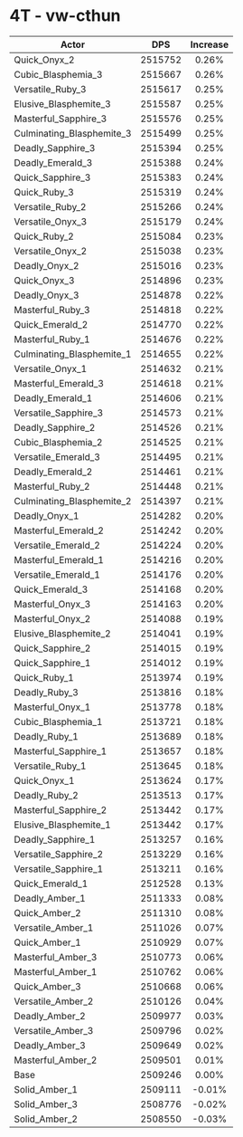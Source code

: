 # 4T - vw-cthun
| Actor | DPS | Increase |
|---|:---:|:---:|
|Quick_Onyx_2|2515752|0.26%|
|Cubic_Blasphemia_3|2515667|0.26%|
|Versatile_Ruby_3|2515617|0.25%|
|Elusive_Blasphemite_3|2515587|0.25%|
|Masterful_Sapphire_3|2515576|0.25%|
|Culminating_Blasphemite_3|2515499|0.25%|
|Deadly_Sapphire_3|2515394|0.25%|
|Deadly_Emerald_3|2515388|0.24%|
|Quick_Sapphire_3|2515383|0.24%|
|Quick_Ruby_3|2515319|0.24%|
|Versatile_Ruby_2|2515266|0.24%|
|Versatile_Onyx_3|2515179|0.24%|
|Quick_Ruby_2|2515084|0.23%|
|Versatile_Onyx_2|2515038|0.23%|
|Deadly_Onyx_2|2515016|0.23%|
|Quick_Onyx_3|2514896|0.23%|
|Deadly_Onyx_3|2514878|0.22%|
|Masterful_Ruby_3|2514818|0.22%|
|Quick_Emerald_2|2514770|0.22%|
|Masterful_Ruby_1|2514676|0.22%|
|Culminating_Blasphemite_1|2514655|0.22%|
|Versatile_Onyx_1|2514632|0.21%|
|Masterful_Emerald_3|2514618|0.21%|
|Deadly_Emerald_1|2514606|0.21%|
|Versatile_Sapphire_3|2514573|0.21%|
|Deadly_Sapphire_2|2514526|0.21%|
|Cubic_Blasphemia_2|2514525|0.21%|
|Versatile_Emerald_3|2514495|0.21%|
|Deadly_Emerald_2|2514461|0.21%|
|Masterful_Ruby_2|2514448|0.21%|
|Culminating_Blasphemite_2|2514397|0.21%|
|Deadly_Onyx_1|2514282|0.20%|
|Masterful_Emerald_2|2514242|0.20%|
|Versatile_Emerald_2|2514224|0.20%|
|Masterful_Emerald_1|2514216|0.20%|
|Versatile_Emerald_1|2514176|0.20%|
|Quick_Emerald_3|2514168|0.20%|
|Masterful_Onyx_3|2514163|0.20%|
|Masterful_Onyx_2|2514088|0.19%|
|Elusive_Blasphemite_2|2514041|0.19%|
|Quick_Sapphire_2|2514015|0.19%|
|Quick_Sapphire_1|2514012|0.19%|
|Quick_Ruby_1|2513974|0.19%|
|Deadly_Ruby_3|2513816|0.18%|
|Masterful_Onyx_1|2513778|0.18%|
|Cubic_Blasphemia_1|2513721|0.18%|
|Deadly_Ruby_1|2513689|0.18%|
|Masterful_Sapphire_1|2513657|0.18%|
|Versatile_Ruby_1|2513645|0.18%|
|Quick_Onyx_1|2513624|0.17%|
|Deadly_Ruby_2|2513513|0.17%|
|Masterful_Sapphire_2|2513442|0.17%|
|Elusive_Blasphemite_1|2513442|0.17%|
|Deadly_Sapphire_1|2513257|0.16%|
|Versatile_Sapphire_2|2513229|0.16%|
|Versatile_Sapphire_1|2513211|0.16%|
|Quick_Emerald_1|2512528|0.13%|
|Deadly_Amber_1|2511333|0.08%|
|Quick_Amber_2|2511310|0.08%|
|Versatile_Amber_1|2511026|0.07%|
|Quick_Amber_1|2510929|0.07%|
|Masterful_Amber_3|2510773|0.06%|
|Masterful_Amber_1|2510762|0.06%|
|Quick_Amber_3|2510668|0.06%|
|Versatile_Amber_2|2510126|0.04%|
|Deadly_Amber_2|2509977|0.03%|
|Versatile_Amber_3|2509796|0.02%|
|Deadly_Amber_3|2509649|0.02%|
|Masterful_Amber_2|2509501|0.01%|
|Base|2509246|0.00%|
|Solid_Amber_1|2509111|-0.01%|
|Solid_Amber_3|2508776|-0.02%|
|Solid_Amber_2|2508550|-0.03%|
